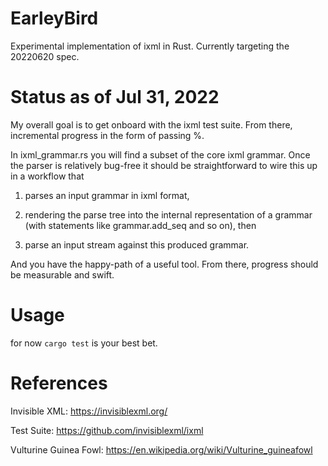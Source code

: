 # EarleyBird
Experimental implementation of ixml in Rust. Currently targeting the 20220620 spec.

# Status as of Jul 31, 2022

My overall goal is to get onboard with the ixml test suite. From there, incremental progress in the form of passing %.

In ixml_grammar.rs you will find a subset of the core ixml grammar. Once the parser is relatively bug-free it should be straightforward to wire this up in a workflow that

1) parses an input grammar in ixml format,

2) rendering the parse tree into the internal representation of a grammar (with statements like grammar.add_seq and so on), then

3) parse an input stream against this produced grammar.

And you have the happy-path of a useful tool. From there, progress should be measurable and swift.

# Usage

for now `cargo test` is your best bet.

# References

Invisible XML: https://invisiblexml.org/

Test Suite: https://github.com/invisiblexml/ixml

Vulturine Guinea Fowl: https://en.wikipedia.org/wiki/Vulturine_guineafowl